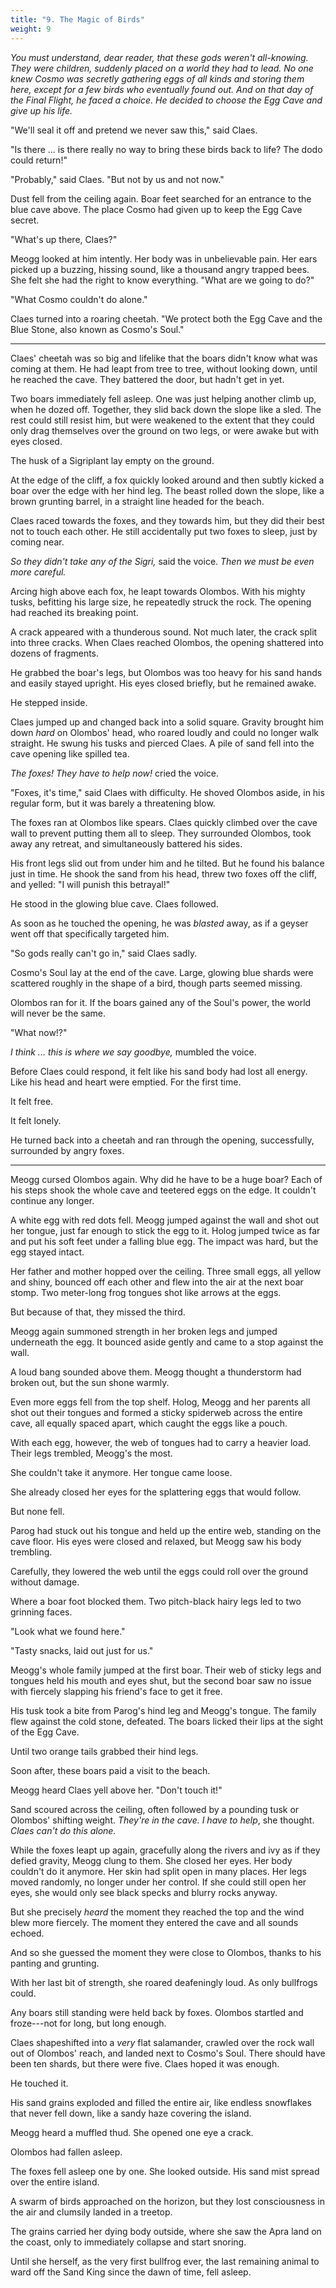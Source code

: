 ```yaml
---
title: "9. The Magic of Birds"
weight: 9
---
```


_You must understand, dear reader, that these gods weren't all-knowing. They were children, suddenly placed on a world they had to lead. No one knew Cosmo was secretly gathering eggs of all kinds and storing them here, except for a few birds who eventually found out. And on that day of the Final Flight, he faced a choice. He decided to choose the Egg Cave and give up his life._

"We'll seal it off and pretend we never saw this," said Claes.

"Is there ... is there really no way to bring these birds back to life? The dodo could return!"

"Probably," said Claes. "But not by us and not now."

Dust fell from the ceiling again. Boar feet searched for an entrance to the blue cave above. The place Cosmo had given up to keep the Egg Cave secret.

"What's up there, Claes?" 

Meogg looked at him intently. Her body was in unbelievable pain. Her ears picked up a buzzing, hissing sound, like a thousand angry trapped bees. She felt she had the right to know everything. "What are we going to do?"

"What Cosmo couldn't do alone." 

Claes turned into a roaring cheetah. "We protect both the Egg Cave and the Blue Stone, also known as Cosmo's Soul."

___

Claes' cheetah was so big and lifelike that the boars didn't know what was coming at them. He had leapt from tree to tree, without looking down, until he reached the cave. They battered the door, but hadn't get in yet.

Two boars immediately fell asleep. One was just helping another climb up, when he dozed off. Together, they slid back down the slope like a sled. The rest could still resist him, but were weakened to the extent that they could only drag themselves over the ground on two legs, or were awake but with eyes closed. 

The husk of a Sigriplant lay empty on the ground.

At the edge of the cliff, a fox quickly looked around and then subtly kicked a boar over the edge with her hind leg. The beast rolled down the slope, like a brown grunting barrel, in a straight line headed for the beach.

Claes raced towards the foxes, and they towards him, but they did their best not to touch each other. He still accidentally put two foxes to sleep, just by coming near. 

_So they didn't take any of the Sigri,_ said the voice. _Then we must be even more careful._

Arcing high above each fox, he leapt towards Olombos. With his mighty tusks, befitting his large size, he repeatedly struck the rock. The opening had reached its breaking point.

A crack appeared with a thunderous sound. Not much later, the crack split into three cracks. When Claes reached Olombos, the opening shattered into dozens of fragments.

He grabbed the boar's legs, but Olombos was too heavy for his sand hands and easily stayed upright. His eyes closed briefly, but he remained awake.

He stepped inside.

Claes jumped up and changed back into a solid square. Gravity brought him down _hard_ on Olombos' head, who roared loudly and could no longer walk straight. He swung his tusks and pierced Claes. A pile of sand fell into the cave opening like spilled tea.

_The foxes! They have to help now!_ cried the voice.

"Foxes, it's time," said Claes with difficulty. He shoved Olombos aside, in his regular form, but it was barely a threatening blow.

The foxes ran at Olombos like spears. Claes quickly climbed over the cave wall to prevent putting them all to sleep. They surrounded Olombos, took away any retreat, and simultaneously battered his sides.

His front legs slid out from under him and he tilted. But he found his balance just in time. He shook the sand from his head, threw two foxes off the cliff, and yelled: "I will punish this betrayal!"

He stood in the glowing blue cave. Claes followed.

As soon as he touched the opening, he was _blasted_ away, as if a geyser went off that specifically targeted him.

"So gods really can't go in," said Claes sadly. 

Cosmo's Soul lay at the end of the cave. Large, glowing blue shards were scattered roughly in the shape of a bird, though parts seemed missing.

Olombos ran for it. If the boars gained any of the Soul's power, the world will never be the same. 

"What now!?"

_I think ... this is where we say goodbye,_ mumbled the voice. 

Before Claes could respond, it felt like his sand body had lost all energy. Like his head and heart were emptied. For the first time.

It felt free.

It felt lonely.

He turned back into a cheetah and ran through the opening, successfully, surrounded by angry foxes.

___

Meogg cursed Olombos again. Why did he have to be a huge boar? Each of his steps shook the whole cave and teetered eggs on the edge. It couldn't continue any longer.

A white egg with red dots fell. Meogg jumped against the wall and shot out her tongue, just far enough to stick the egg to it. Holog jumped twice as far and put his soft feet under a falling blue egg. The impact was hard, but the egg stayed intact.

Her father and mother hopped over the ceiling. Three small eggs, all yellow and shiny, bounced off each other and flew into the air at the next boar stomp. Two meter-long frog tongues shot like arrows at the eggs.

But because of that, they missed the third.

Meogg again summoned strength in her broken legs and jumped underneath the egg. It bounced aside gently and came to a stop against the wall.

A loud bang sounded above them. Meogg thought a thunderstorm had broken out, but the sun shone warmly. 

Even more eggs fell from the top shelf. Holog, Meogg and her parents all shot out their tongues and formed a sticky spiderweb across the entire cave, all equally spaced apart, which caught the eggs like a pouch. 

With each egg, however, the web of tongues had to carry a heavier load. Their legs trembled, Meogg's the most.

She couldn't take it anymore. Her tongue came loose. 

She already closed her eyes for the splattering eggs that would follow.

But none fell. 

Parog had stuck out his tongue and held up the entire web, standing on the cave floor. His eyes were closed and relaxed, but Meogg saw his body trembling.

Carefully, they lowered the web until the eggs could roll over the ground without damage.

Where a boar foot blocked them. Two pitch-black hairy legs led to two grinning faces. 

"Look what we found here."

"Tasty snacks, laid out just for us."

Meogg's whole family jumped at the first boar. Their web of sticky legs and tongues held his mouth and eyes shut, but the second boar saw no issue with fiercely slapping his friend's face to get it free.

His tusk took a bite from Parog's hind leg and Meogg's tongue. The family flew against the cold stone, defeated. The boars licked their lips at the sight of the Egg Cave.

Until two orange tails grabbed their hind legs. 

Soon after, these boars paid a visit to the beach.

Meogg heard Claes yell above her. "Don't touch it!" 

Sand scoured across the ceiling, often followed by a pounding tusk or Olombos' shifting weight. _They're in the cave. I have to help_, she thought. _Claes can't do this alone._

While the foxes leapt up again, gracefully along the rivers and ivy as if they defied gravity, Meogg clung to them. She closed her eyes. Her body couldn't do it anymore. Her skin had split open in many places. Her legs moved randomly, no longer under her control. If she could still open her eyes, she would only see black specks and blurry rocks anyway.

But she precisely _heard_ the moment they reached the top and the wind blew more fiercely. The moment they entered the cave and all sounds echoed. 

And so she guessed the moment they were close to Olombos, thanks to his panting and grunting.

With her last bit of strength, she roared deafeningly loud. As only bullfrogs could.

Any boars still standing were held back by foxes. Olombos startled and froze---not for long, but long enough.

Claes shapeshifted into a _very_ flat salamander, crawled over the rock wall out of Olombos' reach, and landed next to Cosmo's Soul. There should have been ten shards, but there were five. Claes hoped it was enough.

He touched it.

His sand grains exploded and filled the entire air, like endless snowflakes that never fell down, like a sandy haze covering the island. 

Meogg heard a muffled thud. She opened one eye a crack.

Olombos had fallen asleep. 

The foxes fell asleep one by one. She looked outside. His sand mist spread over the entire island. 

A swarm of birds approached on the horizon, but they lost consciousness in the air and clumsily landed in a treetop. 

The grains carried her dying body outside, where she saw the Apra land on the coast, only to immediately collapse and start snoring.

Until she herself, as the very first bullfrog ever, the last remaining animal to ward off the Sand King since the dawn of time, fell asleep.
